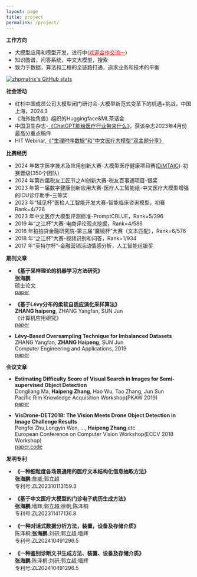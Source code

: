 ```yaml
---
layout: page
title: project
permalink: /project/
---
```


**工作方向**

- 大模型应用和模型开发，进行中(<font color="red"><u>欢迎合作交流～</u></font>)
- 知识图谱，问答系统，中文大模型，搜索
- 致力于数据，算法和工程的全链路打通，追求业务和技术的平衡

[![zhpmatrix's GitHub stats](https://github-readme-stats-sigma-five.vercel.app/api?username=zhpmatrix&show_icons=truet&include_all_commits=True&hide=contribs)](https://github.com/anuraghazra/github-readme-stats)


**社会活动**

- 红杉中国成员公司大模型闭门研讨会-大模型新范式变革下的机遇+挑战，中国上海，2024.3
- 《海外独角兽》组织的Huggingface&ML茶话会
- 中国卫生杂志-[《ChatGPT能给医疗行业带来什么》](https://mp.weixin.qq.com/s/15z3AL2UQvARW1Sfh7yMQA)，获该杂志2023年4月份最高分重点稿件
- HIT Webinar,[《"生理时序数据"和"中文医疗大模型"双主题分享》](https://mp.weixin.qq.com/s/hGgsAHkorzHuzNN57YxclA)

**比赛经历**

- 2024 年数字医学技术及应用创新大赛-大模型医疗健康项目赛([DiMTAIC](https://tianchi.aliyun.com/competition/entrance/532264/customize528))-初赛晋级(350个团队)
- 2024 年第四届税友工匠节之AI创新大赛-税友百事通项目-银奖
- 2023 年第一届数字健康创新应用大赛-医疗人工智能组-中文医疗大模型增强的ICU诊疗助手-三等奖
- 2023 年“域见杯”医检人工智能开发大赛-智能临床咨询模型，初赛 Rank=4/728
- 2023 年中文医疗大模型评测标准-PromptCBLUE，Rank=5/396
- 2019 年“之江杯”大赛-电商评论观点挖掘，Rank=4/586 
- 2018 年拍拍贷金融研究院-第三届“魔镜杯”大赛（文本匹配），Rank=6/576
- 2018 年“之江杯”大赛-视频识别和问答，Rank=1/934 
- 2017 年“英特尔杯”-金融营销活动情感分析，人工智能组银奖

**期刊文章**

- **《基于采样理论的机器学习方法研究》**<br>**张海鹏**<br>硕士论文<br>[paper](https://cdmd.cnki.com.cn/Article/CDMD-10295-1019228269.htm)
- **《基于Lévy分布的柔软自适应演化采样算法》**<br>**ZHANG haipeng**, ZHANG Yangfan, SUN Jun<br>《计算机应用研究》<br>[paper](http://www.cqvip.com/qk/93231x/20197/7002312489.html)

- **Lévy-Based Oversampling Technique for Imbalanced Datasets**<br>ZHANG Yangfan, **ZHANG Haipeng**, SUN Jun<br>Computer Engineering and Applications, 2019<br>[paper](http://cea.ceaj.org/EN/10.3778/j.issn.1002-8331.1804-0218#1)

**会议文章**
- **Estimating Difficulty Score of Visual Search in Images for Semi-supervised Object Detection**<br>Dongliang Ma, **Haipeng Zhang**, Hao Wu, Tao Zhang, Jun Sun<br>Pacific Rim Knowledge Acquisition Workshop(PKAW 2019)<br>[paper](https://link.springer.com/chapter/10.1007/978-3-030-30639-7_1)

- **VisDrone-DET2018: The Vision Meets Drone Object Detection in Image Challenge Results**<br>Pengfei Zhu,Longyin Wen, ..., **Haipeng Zhang**,etc<br>European Conference on Computer Vision Workshop(ECCV 2018 Workshop)<br>[paper](https://openaccess.thecvf.com/content_ECCVW_2018/papers/11133/Zhu_VisDrone-DET2018_The_Vision_Meets_Drone_Object_Detection_in_Image_Challenge_ECCVW_2018_paper.pdf),[code](https://github.com/zhpmatrix/VisDrone2018)


**发明专利**

- **《一种细粒度各场景通用的医疗文本结构化信息抽取方法》**<br>**张海鹏**;詹威;郭立超<br>专利号:ZL202310113159.3

- **《基于中文医疗大模型的门诊电子病历生成方法》**<br>**张海鹏**;墙辉;郭立超;徐帆;陈泽桐<br>专利号:ZL202311417136.8

- **《一种对话式数据分析方法，装置，设备及存储介质》**<br>陈泽桐;**张海鹏**;刘研;郭立超;墙辉<br>专利号:ZL202410491296.5

- **《一种鉴别诊断文书生成方法、装置、设备及存储介质》**<br>**张海鹏**;陈泽桐;刘研;郭立超;墙辉<br>专利号:ZL202410491296.5
